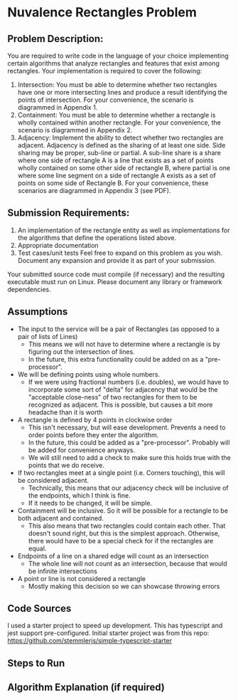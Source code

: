 # Nuvalence Rectangles Problem

## Problem Description:
You are required to write code in the language of your choice implementing certain algorithms that
analyze rectangles and features that exist among rectangles. Your implementation is required to cover
the following:
1. Intersection: You must be able to determine whether two rectangles have one or more
intersecting lines and produce a result identifying the points of intersection. For your
convenience, the scenario is diagrammed in Appendix 1.
2. Containment: You must be able to determine whether a rectangle is wholly contained within
another rectangle. For your convenience, the scenario is diagrammed in Appendix 2.
3. Adjacency: Implement the ability to detect whether two rectangles are adjacent. Adjacency is
defined as the sharing of at least one side. Side sharing may be proper, sub-line or partial. A
sub-line share is a share where one side of rectangle A is a line that exists as a set of points
wholly contained on some other side of rectangle B, where partial is one where some line
segment on a side of rectangle A exists as a set of points on some side of Rectangle B. For your
convenience, these scenarios are diagrammed in Appendix 3 (see PDF).


## Submission Requirements:
1. An implementation of the rectangle entity as well as implementations for the algorithms that
define the operations listed above.
2. Appropriate documentation
3. Test cases/unit tests
Feel free to expand on this problem as you wish. Document any expansion and provide it as part of your
submission.

Your submitted source code must compile (if necessary) and the resulting executable must run on Linux.
Please document any library or framework dependencies.

## Assumptions
- The input to the service will be a pair of Rectangles (as opposed to a pair of lists of Lines)
  - This means we will not have to determine where a rectangle is by figuring out the intersection of lines.
  - In the future, this extra functionality could be added on as a "pre-processor".
- We will be defining points using whole numbers. 
  - If we were using fractional numbers (i.e. doubles), we would have to incorporate some sort of "delta" for adjacency that would be the "acceptable close-ness" of two rectangles for them to be recognized as adjacent. This is possible, but causes a bit more headache than it is worth
- A rectangle is defined by 4 points in clockwise order
  - This isn't necessary, but will ease development. Prevents a need to order points before they enter the algorithm.
  - In the future, this could be added as a "pre-processor". Probably will be added for convenience anyways.
  - We will still need to add a check to make sure this holds true with the points that we do receive.
- If two rectangles meet at a single point (i.e. Corners touching), this will be considered adjacent.
  - Technically, this means that our adjacency check will be inclusive of the endpoints, which I think is fine. 
  - If it needs to be changed, it will be simple.
- Containment will be inclusive. So it will be possible for a rectangle to be both adjacent and contained.
  - This also means that two rectangles could contain each other. That doesn't sound right, but this is the simplest approach. Otherwise, there would have to be a special check for if the rectangles are equal.
- Endpoints of a line on a shared edge will count as an intersection
  - The whole line will not count as an intersection, because that would be infinite intersections
- A point or line is not considered a rectangle
  - Mostly making this decision so we can showcase throwing errors

## Code Sources
I used a starter project to speed up development. This has typescript and jest support pre-configured. Initial starter project was from this repo: https://github.com/stemmlerjs/simple-typescript-starter


## Steps to Run


## Algorithm Explanation (if required)


